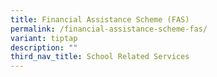 ```yaml
---
title: Financial Assistance Scheme (FAS)
permalink: /financial-assistance-scheme-fas/
variant: tiptap
description: ""
third_nav_title: School Related Services
---
```

